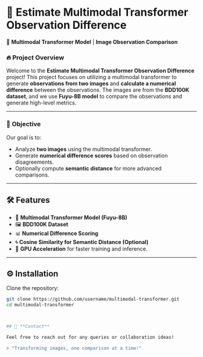 # 🌟 Estimate Multimodal Transformer Observation Difference

🚀 **Multimodal Transformer Model** | **Image Observation Comparison**

### 🔥 Project Overview

Welcome to the **Estimate Multimodal Transformer Observation Difference** project! This project focuses on utilizing a multimodal transformer to generate **observations from two images** and **calculate a numerical difference** between the observations. The images are from the **BDD100K dataset**, and we use **Fuyu-8B model** to compare the observations and generate high-level metrics.

---

### 🎯 **Objective**

Our goal is to:
- Analyze **two images** using the multimodal transformer.
- Generate **numerical difference scores** based on observation disagreements.
- Optionally compute **semantic distance** for more advanced comparisons.

---

## 🛠️ **Features**

- 🧠 **Multimodal Transformer Model (Fuyu-8B)**
- 🖼️ **BDD100K Dataset**
- 📊 **Numerical Difference Scoring**
- 🌀 **Cosine Similarity for Semantic Distance (Optional)**
- 🚀 **GPU Acceleration** for faster training and inference.

---

## ⚙️ **Installation**

 Clone the repository:

   ```bash
   git clone https://github.com/username/multimodal-transformer.git
   cd multimodal-transformer



## 💬 **Contact**

Feel free to reach out for any queries or collaboration ideas!

> "Transforming images, one comparison at a time!"


